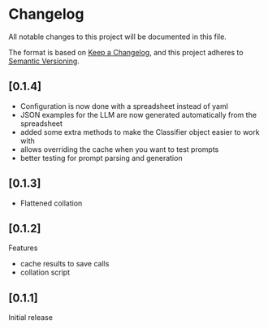 # Changelog

All notable changes to this project will be documented in this file.

The format is based on [Keep a Changelog](https://keepachangelog.com/en/1.0.0/),
and this project adheres to [Semantic Versioning](https://semver.org/spec/v2.0.0.html).

## [0.1.4]

- Configuration is now done with a spreadsheet instead of yaml
- JSON examples for the LLM are now generated automatically from the spreadsheet
- added some extra methods to make the Classifier object easier to work with
- allows overriding the cache when you want to test prompts
- better testing for prompt parsing and generation

## [0.1.3]

- Flattened collation

## [0.1.2]

Features

- cache results to save calls
- collation script

## [0.1.1]

Initial release